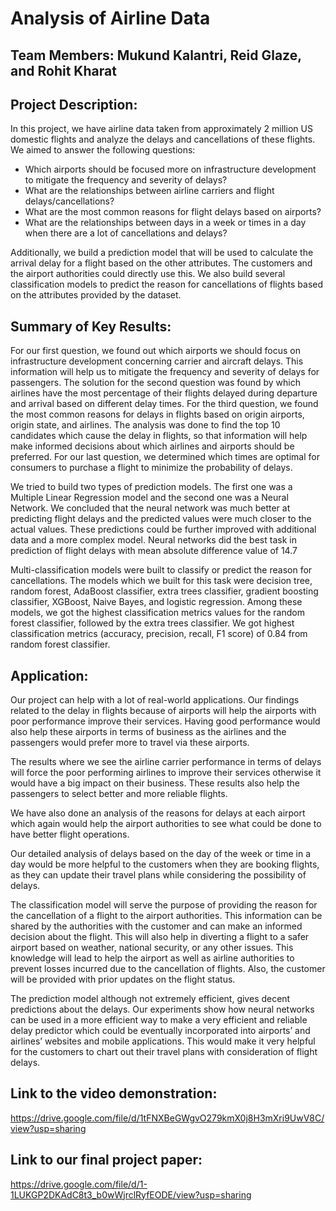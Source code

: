 # Analysis of Airline Data

## Team Members: Mukund Kalantri, Reid Glaze, and Rohit Kharat

## Project Description: 
In this project, we have airline data taken from approximately 2 million US domestic flights and analyze the delays and cancellations of these flights. We aimed to answer the following questions:
- Which airports should be focused more on infrastructure development to mitigate the frequency and severity of delays?
- What are the relationships between airline carriers and flight delays/cancellations?
- What are the most common reasons for flight delays based on airports?
- What are the relationships between days in a week or times in a day when there are a lot of cancellations and delays?

Additionally, we build a prediction model that will be used to calculate the arrival delay for a flight based on the other attributes. The customers and the airport authorities could directly use this. We also build several classification models to predict the reason for cancellations of flights based on the attributes provided by the dataset.

## Summary of Key Results: 
For our first question, we found out which airports we should focus on infrastructure development concerning carrier and aircraft delays. This information will help us to mitigate the frequency and severity of delays for passengers. The solution for the second question was found by which airlines have the most percentage of their flights delayed during departure and arrival based on different delay times. For the third question, we found the most common reasons for delays in flights based on origin airports, origin state, and airlines. The analysis was done to find the top 10 candidates which cause the delay in flights, so that information will help make informed decisions about which airlines and airports should be preferred. For our last question, we determined which times are optimal for consumers to purchase a flight to minimize the probability of delays.

We tried to build two types of prediction models. The first one was a Multiple Linear Regression model and the second one was a Neural Network. We concluded that the neural network was much better at predicting flight delays and the predicted values were much closer to the actual values. These predictions could be further improved with additional data and a more complex model. Neural networks did the best task in prediction of flight delays with mean absolute difference value of 14.7

Multi-classification models were built to classify or predict the reason for cancellations.  The models which we built for this task were decision tree, random forest, AdaBoost classifier, extra trees classifier, gradient boosting classifier, XGBoost, Naive Bayes, and logistic regression. Among these models, we got the highest classification metrics values for the random forest classifier, followed by the extra trees classifier. We got highest classification metrics (accuracy, precision, recall, F1 score) of 0.84 from random forest classifier. 

## Application: 
Our project can help with a lot of real-world applications. Our findings related to the delay in flights because of airports will help the airports with poor performance improve their services. Having good performance would also help these airports in terms of business as the airlines and the passengers would prefer more to travel via these airports.

The results where we see the airline carrier performance in terms of delays will force the poor performing airlines to improve their services otherwise it would have a big impact on their business. These results also help the passengers to select better and more reliable flights.  

We have also done an analysis of the reasons for delays at each airport which again would help the airport authorities to see what could be done to have better flight operations.

Our detailed analysis of delays based on the day of the week or time in a day would be more helpful to the customers when they are booking flights, as they can update their travel plans while considering the possibility of delays.

The classification model will serve the purpose of providing the reason for the cancellation of a flight to the airport authorities. This information can be shared by the authorities with the customer and can make an informed decision about the flight. This will also help in diverting a flight to a safer airport based on weather, national security, or any other issues. This knowledge will lead to help the airport as well as airline authorities to prevent losses incurred due to the cancellation of flights. Also, the customer will be provided with prior updates on the flight status. 

The prediction model although not extremely efficient, gives decent predictions about the delays.  Our experiments show how neural networks can be used in a more efficient way to make a very efficient and reliable delay predictor which could be eventually incorporated into airports’ and airlines’ websites and mobile applications. This would make it very helpful for the customers to chart out their travel plans with consideration of flight delays.

## Link to the video demonstration: 
https://drive.google.com/file/d/1tFNXBeGWgvO279kmX0j8H3mXri9UwV8C/view?usp=sharing

## Link to our final project paper: 
https://drive.google.com/file/d/1-1LUKGP2DKAdC8t3_b0wWjrclRyfEODE/view?usp=sharing
